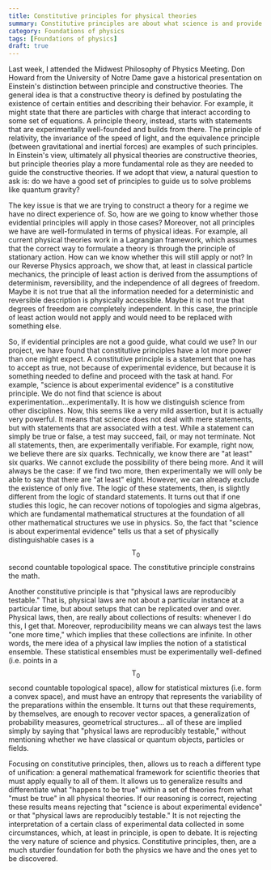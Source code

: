 ```yaml
---
title: Constitutive principles for physical theories
summary: Constitutive principles are about what science is and provide a stronger foundations for physics
category: Foundations of physics
tags: [Foundations of physics]
draft: true
---
```


Last week, I attended the Midwest Philosophy of Physics Meeting. Don Howard from the University of Notre Dame gave a historical presentation on Einstein's distinction between principle and constructive theories. The general idea is that a constructive theory is defined by postulating the existence of certain entities and describing their behavior. For example, it might state that there are particles with charge that interact according to some set of equations. A principle theory, instead, starts with statements that are experimentally well-founded and builds from there. The principle of relativity, the invariance of the speed of light, and the equivalence principle (between gravitational and inertial forces) are examples of such principles. In Einstein's view, ultimately all physical theories are constructive theories, but principle theories play a more fundamental role as they are needed to guide the constructive theories. If we adopt that view, a natural question to ask is: do we have a good set of principles to guide us to solve problems like quantum gravity?

The key issue is that we are trying to construct a theory for a regime we have no direct experience of. So, how are we going to know whether those evidential principles will apply in those cases? Moreover, not all principles we have are well-formulated in terms of physical ideas. For example, all current physical theories work in a Lagrangian framework, which assumes that the correct way to formulate a theory is through the principle of stationary action. How can we know whether this will still apply or not? In our Reverse Physics approach, we show that, at least in classical particle mechanics, the principle of least action is derived from the assumptions of determinism, reversibility, and the independence of all degrees of freedom. Maybe it is not true that all the information needed for a deterministic and reversible description is physically accessible. Maybe it is not true that degrees of freedom are completely independent. In this case, the principle of least action would not apply and would need to be replaced with something else.

So, if evidential principles are not a good guide, what could we use? In our project, we have found that constitutive principles have a lot more power than one might expect. A constitutive principle is a statement that one has to accept as true, not because of experimental evidence, but because it is something needed to define and proceed with the task at hand. For example, "science is about experimental evidence" is a constitutive principle. We do not find that science is about experimentation...experimentally. It is how we distinguish science from other disciplines. Now, this seems like a very mild assertion, but it is actually very powerful. It means that science does not deal with mere statements, but with statements that are associated with a test. While a statement can simply be true or false, a test may succeed, fail, or may not terminate. Not all statements, then, are experimentally verifiable. For example, right now, we believe there are six quarks. Technically, we know there are "at least" six quarks. We cannot exclude the possibility of there being more. And it will always be the case: if we find two more, then experimentally we will only be able to say that there are "at least" eight. However, we can already exclude the existence of only five. The logic of these statements, then, is slightly different from the logic of standard statements. It turns out that if one studies this logic, he can recover notions of topologies and sigma algebras, which are fundamental mathematical structures at the foundation of all other mathematical structures we use in physics. So, the fact that "science is about experimental evidence" tells us that a set of physically distinguishable cases is a $$\mathsf{T}_0$$ second countable topological space. The constitutive principle constrains the math.

Another constitutive principle is that "physical laws are reproducibly testable." That is, physical laws are not about a particular instance at a particular time, but about setups that can be replicated over and over. Physical laws, then, are really about collections of results: whenever I do this, I get that. Moreover, reproducibility means we can always test the laws "one more time," which implies that these collections are infinite. In other words, the mere idea of a physical law implies the notion of a statistical ensemble. These statistical ensembles must be experimentally well-defined (i.e. points in a $$\mathsf{T}_0$$ second countable topological space), allow for statistical mixtures (i.e. form a convex space), and must have an entropy that represents the variability of the preparations within the ensemble. It turns out that these requirements, by themselves, are enough to recover vector spaces, a generalization of probability measures, geometrical structures... all of these are implied simply by saying that "physical laws are reproducibly testable," without mentioning whether we have classical or quantum objects, particles or fields.

Focusing on constitutive principles, then, allows us to reach a different type of unification: a general mathematical framework for scientific theories that must apply equally to all of them. It allows us to generalize results and differentiate what "happens to be true" within a set of theories from what "must be true" in all physical theories. If our reasoning is correct, rejecting these results means rejecting that "science is about experimental evidence" or that "physical laws are reproducibly testable." It is not rejecting the interpretation of a certain class of experimental data collected in some circumstances, which, at least in principle, is open to debate. It is rejecting the very nature of science and physics. Constitutive principles, then, are a much sturdier foundation for both the physics we have and the ones yet to be discovered.
